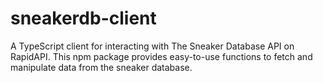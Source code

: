 # sneakerdb-client
A TypeScript client for interacting with The Sneaker Database API on RapidAPI. This npm package provides easy-to-use functions to fetch and manipulate data from the sneaker database.
